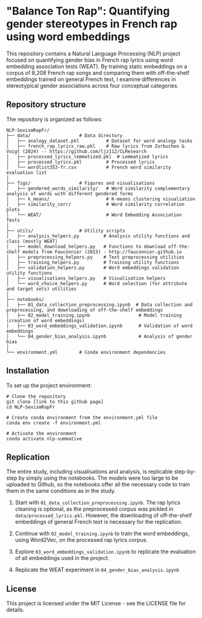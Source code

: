 # "Balance Ton Rap": Quantifying gender stereotypes in French rap using word embeddings

This repository contains a Natural Language Processing (NLP) project focused on quantifying gender bias in French rap lyrics using word embedding association tests (WEAT). By training static embeddings on a corpus of 8,208 French rap songs and comparing them with off-the-shelf embeddings trained on general French text, I examine differences in stereotypical gender associations across four conceptual categories. 

## Repository structure

The repository is organized as follows:

```
NLP-SexismRapFr/
├── data/                  # Data directory
│   ├── analogy_dataset.pkl          # Dataset for word analogy tasks
│   ├── french_rap_lyrics_raw.pkl    # Raw lyrics from Zurbuchen & Voigt (2024) -- https://github.com/ljz112/CLResearch
│   ├── processed_lyrics_lemmatized.pkl  # Lemmatized lyrics 
│   ├── processed_lyrics.pkl         # Processed lyrics
│   └── wordlist353-fr.csv           # French word similarity evaluation list
│
├── figs/                  # Figures and visualisations
│   ├── gendered_words_similarity/   # Word similarity complementary analysis of words with different gendered forms
│   ├── k_means/                     # K-means clustering visualiation
│   ├── similarity_corr/             # Word similarity correlation plots
│   └── WEAT/                        # Word Embedding Association Tests
│
├── utils/                 # Utility scripts
│   ├── analysis_helpers.py         # Analysis utility functions and class (mostly WEAT)
│   ├── model_download_helpers.py   # Functions to download off-the-shelf models from Fauconnier (2015) - http://fauconnier.github.io
│   ├── preprocessing_helpers.py    # Text preprocessing utilities
│   ├── training_helpers.py         # Training utility functions
│   ├── validation_helpers.py       # Word embeddings validation utility functions
│   ├── visualisations_helpers.py   # Visualisation helpers
│   └── word_choice_helpers.py      # Word selection (for attribute and target sets) utilities
│
├── notebooks/
│   ├── 01_data_collection_preprocessing.ipynb  # Data collection and preprocessing, and downloading of off-the-shelf embeddings
│   ├── 02_model_training.ipynb                  # Model training (creation of word embeddings)
│   ├── 03_word_embeddings_validation.ipynb      # Validation of word embeddings
│   └── 04_gender_bias_analysis.ipynb            # Analysis of gender bias
│
└── environment.yml        # Conda environment dependencies
```

## Installation

To set up the project environment:

```
# Clone the repository
git clone [link to this github page]
cd NLP-SexismRapFr

# Create conda environment from the environment.yml file
conda env create -f environment.yml

# Activate the environment
conda activate nlp-summative
```

## Replication

The entire study, including visualisations and analysis, is replicable step-by-step by simply using the notebooks.
The models were too large to be uploaded to Github, so the notebooks offer all the necessary code to train them in the same conditions as in the study.

1. Start with `01_data_collection_preprocessing.ipynb`. The rap lyrics cleaning is optional, as the preprocessed corpus was pickled in `data/processed_lyrics.pkl`. However, the downloading of off-the-shelf embeddings of general French text is necessary for the replication. 

2. Continue with `02_model_training.ipynb` to train the word embeddings, using Word2Vec, on the processed rap lyrics corpus.

3. Explore `03_word_embeddings_validation.ipynb` to replicate the evaluation of all embeddings used in the project.

4. Replicate the WEAT experiment in `04_gender_bias_analysis.ipynb`

## License

This project is licensed under the MIT License - see the LICENSE file for details.